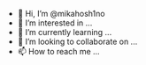 - 👋 Hi, I’m @mikahosh1no
- 👀 I’m interested in ...
- 🌱 I’m currently learning ...
- 💞️ I’m looking to collaborate on ...
- 📫 How to reach me ...

<!---
mikahosh1no/mikahosh1no is a ✨ special ✨ repository because its `README.md` (this file) appears on your GitHub profile.
You can click the Preview link to take a look at your changes.
--->
